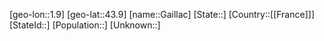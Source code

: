 ﻿---
location: [43.9,1.9]
type: City
tags:
- geo/City


SpocWebEntityId: 30340
isDeleted: false
confidential: public

---
[geo-lon::1.9]
[geo-lat::43.9]
[name::Gaillac]
[State::]
[Country::[[France]]]
[StateId::]
[Population::]
[Unknown::]

